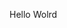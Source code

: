 Hello Wolrd





























































































































































































































































































































































































































































































































































































































































































































































































































































































































































































































































































































































































































































































































































































































































































































































































































































































































































